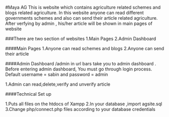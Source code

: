 #Maya AG
This is website which contains agriculture related schemes and blogs related agriculture.
In this website anyone can read different governments schemes and also can send their article related agriculture. After verfying by admin , his/her article will be shown in main pages of website

###There are two section of websites
1.Main Pages
2.Admin Dashboard

####Main Pages
1.Anyone can read schemes and blogs
2.Anyone can send their article

####Admin Dashboard
/admin in url bars take you to admin dashboard . Before entering admin dashboard, You must go through login process.
Default username = sabin and password = admin

1.Admin can read,delete,verify and unverify article


####Technical Set up

1.Puts all files on the htdocs of Xampp
2.In your database ,import agsite.sql
3.Change php/connect.php files according to your database credentials




